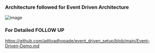 ### Architecture followed for Event Driven Architecture
![image](https://github.com/user-attachments/assets/73a3d074-232f-4a9c-9f9d-e211af13c1d5)


### For Detailed FOLLOW UP
https://github.com/adityadhopade/event_driven_setup/blob/main/Event-Driven-Demo.md
